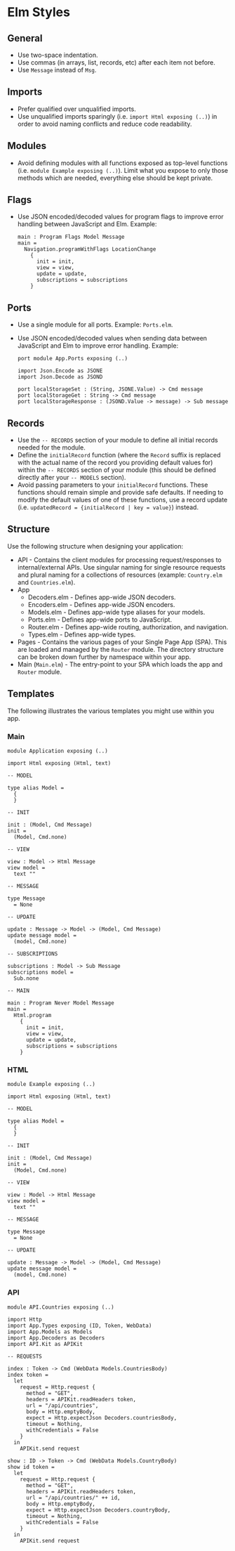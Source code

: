 # Elm Styles

## General

- Use two-space indentation.
- Use commas (in arrays, list, records, etc) after each item not before.
- Use `Message` instead of `Msg`.

## Imports

- Prefer qualified over unqualified imports.
- Use unqualified imports sparingly (i.e. `import Html exposing (..)`) in order to avoid naming
  conflicts and reduce code readability.

## Modules

- Avoid defining modules with all functions exposed as top-level functions (i.e. `module Example
  exposing (..)`). Limit what you expose to only those methods which are needed, everything else
  should be kept private.

## Flags

- Use JSON encoded/decoded values for program flags to improve error handling between JavaScript and
  Elm. Example:

      main : Program Flags Model Message
      main =
        Navigation.programWithFlags LocationChange
          {
            init = init,
            view = view,
            update = update,
            subscriptions = subscriptions
          }

## Ports

- Use a single module for all ports. Example: `Ports.elm`.
- Use JSON encoded/decoded values when sending data between JavaScript and Elm to improve error
  handling. Example:

      port module App.Ports exposing (..)

      import Json.Encode as JSONE
      import Json.Decode as JSOND

      port localStorageSet : (String, JSONE.Value) -> Cmd message
      port localStorageGet : String -> Cmd message
      port localStorageResponse : (JSOND.Value -> message) -> Sub message

## Records

- Use the `-- RECORDS` section of your module to define all initial records needed for the module.
- Define the `initialRecord` function (where the `Record` suffix is replaced with the actual name of
  the record you providing default values for) within the `-- RECORDS` section of your module (this
  should be defined directly after your `-- MODELS` section).
- Avoid passing parameters to your `initialRecord` functions. These functions should remain simple
  and provide safe defaults. If needing to modify the default values of one of these functions, use
  a record update (i.e. `updatedRecord = {initialRecord | key = value}`) instead.

## Structure

Use the following structure when designing your application:

- API - Contains the client modules for processing request/responses to internal/external APIs. Use
  singular naming for single resource requests and plural naming for a collections of resources
  (example: `Country.elm` and `Countries.elm`).
- App
  - Decoders.elm - Defines app-wide JSON decoders.
  - Encoders.elm - Defines app-wide JSON encoders.
  - Models.elm - Defines app-wide type aliases for your models.
  - Ports.elm - Defines app-wide ports to JavaScript.
  - Router.elm - Defines app-wide routing, authorization, and navigation.
  - Types.elm - Defines app-wide types.
- Pages - Contains the various pages of your Single Page App (SPA). This are loaded and managed by
  the `Router` module. The directory structure can be broken down further by namespace within
  your app.
- Main (`Main.elm`) - The entry-point to your SPA which loads the app and `Router` module.

## Templates

The following illustrates the various templates you might use within you app.

### Main

    module Application exposing (..)

    import Html exposing (Html, text)

    -- MODEL

    type alias Model =
      {
      }

    -- INIT

    init : (Model, Cmd Message)
    init =
      (Model, Cmd.none)

    -- VIEW

    view : Model -> Html Message
    view model =
      text ""

    -- MESSAGE

    type Message
      = None

    -- UPDATE

    update : Message -> Model -> (Model, Cmd Message)
    update message model =
      (model, Cmd.none)

    -- SUBSCRIPTIONS

    subscriptions : Model -> Sub Message
    subscriptions model =
      Sub.none

    -- MAIN

    main : Program Never Model Message
    main =
      Html.program
        {
          init = init,
          view = view,
          update = update,
          subscriptions = subscriptions
        }

### HTML

    module Example exposing (..)

    import Html exposing (Html, text)

    -- MODEL

    type alias Model =
      {
      }

    -- INIT

    init : (Model, Cmd Message)
    init =
      (Model, Cmd.none)

    -- VIEW

    view : Model -> Html Message
    view model =
      text ""

    -- MESSAGE

    type Message
      = None

    -- UPDATE

    update : Message -> Model -> (Model, Cmd Message)
    update message model =
      (model, Cmd.none)

### API

    module API.Countries exposing (..)

    import Http
    import App.Types exposing (ID, Token, WebData)
    import App.Models as Models
    import App.Decoders as Decoders
    import API.Kit as APIKit

    -- REQUESTS

    index : Token -> Cmd (WebData Models.CountriesBody)
    index token =
      let
        request = Http.request {
          method = "GET",
          headers = APIKit.readHeaders token,
          url = "/api/countries",
          body = Http.emptyBody,
          expect = Http.expectJson Decoders.countriesBody,
          timeout = Nothing,
          withCredentials = False
        }
      in
        APIKit.send request

    show : ID -> Token -> Cmd (WebData Models.CountryBody)
    show id token =
      let
        request = Http.request {
          method = "GET",
          headers = APIKit.readHeaders token,
          url = "/api/countries/" ++ id,
          body = Http.emptyBody,
          expect = Http.expectJson Decoders.countryBody,
          timeout = Nothing,
          withCredentials = False
        }
      in
        APIKit.send request
